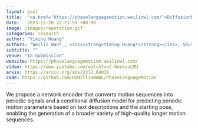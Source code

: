 ```yaml
---
layout: post
title:  "<a href='https://phaselanguagemotion.weilinwl.com/'>DiffusionPhase: Motion Diffusion in Frequency Domain</a>"
date:   2023-12-20 22:21:59 +00:00
image: /images/repetition.gif
categories: research
author: "Yiming Huang"
authors: "Weilin Wan* , <ins><strong>Yiming Huang*</strong></ins>, Shutong Wu, Taku Komura, Wenping Wang, Dinesh Jayaraman, Lingjie Liu" 
subtitle: ""
venue: "In Submission"
website: https://phaselanguagemotion.weilinwl.com/
video: https://www.youtube.com/watch?v=C-GosksuLMU
arxiv: https://arxiv.org/abs/2312.04036
code: https://github.com/HiWilliamWWL/PhaseLanguageMotion
---
```


We propose a network encoder that converts motion sequences into periodic signals and a conditional diffusion model for predicting periodic motion parameters based on text descriptions and the starting pose, enabling the generation of a broader variety of high-quality longer motion sequences.